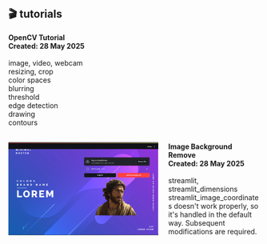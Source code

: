 

## 🎬 tutorials

<strong>OpenCV Tutorial</strong><br />
<strong>Created: 28 May 2025</strong>
<br/><br />
 image, video, webcam<br />
 resizing, crop<br />
 color spaces<br />
 blurring<br />
 threshold<br />
 edge detection<br />
 drawing<br />
 contours<br />
<br/>


<img src="image_background_remove/Image_Background_Remove.png" alt="Image Background Remove" width="300px" align="left" style="padding-right:20px" />
<strong>Image Background Remove</strong>
<div><strong>Created: 28 May 2025</strong></div>
<br/> 
 streamlit, streamlit_dimensions<br />
 streamlit_image_coordinates doesn't work properly, so it's handled in the default way. Subsequent modifications are required.

<br/>